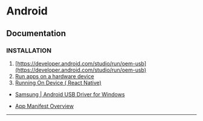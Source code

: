 Android
=======================



Documentation
--------------

### INSTALLATION

1. [https://developer.android.com/studio/run/oem-usb](https://developer.android.com/studio/run/oem-usb)
2. [Run apps on a hardware device](https://developer.android.com/studio/run/device#setting-up)
3. [Running On Device ( React Native)](https://reactnative.dev/docs/running-on-device)

- [Samsung | Android USB Driver for Windows](https://developer.samsung.com/mobile/android-usb-driver.html)


- [App Manifest Overview](https://developer.android.com/guide/topics/manifest/manifest-intro)

-----------------------------------------------------------------------------------------------------